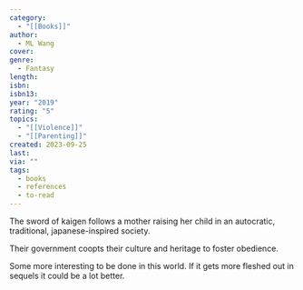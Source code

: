 ```yaml
---
category:
  - "[[Books]]"
author:
  - ML Wang
cover: 
genre:
  - Fantasy
length: 
isbn: 
isbn13: 
year: "2019"
rating: "5"
topics:
  - "[[Violence]]"
  - "[[Parenting]]"
created: 2023-09-25
last: 
via: ""
tags:
  - books
  - references
  - to-read
---
```

The sword of kaigen follows a mother raising her child in an autocratic, traditional, japanese-inspired society.

Their government coopts their culture and heritage to foster obedience.

Some more interesting to be done in this world. If it gets more fleshed out in sequels it could be a lot better.